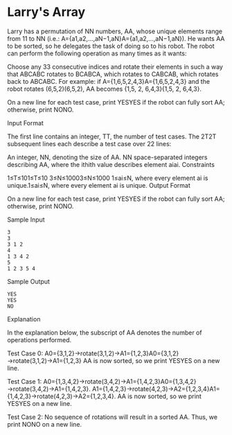 Larry's Array
=============

Larry has a permutation of NN numbers, AA, whose unique elements range from 11 to NN (i.e.: A={a1,a2,…,aN−1,aN}A={a1,a2,…,aN−1,aN}). He wants AA to be sorted, so he delegates the task of doing so to his robot. The robot can perform the following operation as many times as it wants:

Choose any 33 consecutive indices and rotate their elements in such a way that ABCABC rotates to BCABCA, which rotates to CABCAB, which rotates back to ABCABC.
For example: if A={1,6,5,2,4,3}A={1,6,5,2,4,3} and the robot rotates (6,5,2)(6,5,2), AA becomes {1,5, 2, 6,4,3}{1,5, 2, 6,4,3}.

On a new line for each test case, print YESYES if the robot can fully sort AA; otherwise, print NONO.

Input Format

The first line contains an integer, TT, the number of test cases. 
The 2T2T subsequent lines each describe a test case over 22 lines:

An integer, NN, denoting the size of AA.
NN space-separated integers describing AA, where the ithith value describes element aiai.
Constraints

1≤T≤101≤T≤10
3≤N≤10003≤N≤1000
1≤ai≤N, where every element ai is unique.1≤ai≤N, where every element ai is unique.
Output Format

On a new line for each test case, print YESYES if the robot can fully sort AA; otherwise, print NONO.

Sample Input
```
3
3
3 1 2
4
1 3 4 2
5
1 2 3 5 4
```
Sample Output
```
YES
YES
NO
```
Explanation

In the explanation below, the subscript of AA denotes the number of operations performed.

Test Case 0: 
A0={3,1,2}→rotate(3,1,2)→A1={1,2,3}A0={3,1,2}→rotate(3,1,2)→A1={1,2,3} 
AA is now sorted, so we print YESYES on a new line.

Test Case 1: 
A0={1,3,4,2}→rotate(3,4,2)→A1={1,4,2,3}A0={1,3,4,2}→rotate(3,4,2)→A1={1,4,2,3}. 
A1={1,4,2,3}→rotate(4,2,3)→A2={1,2,3,4}A1={1,4,2,3}→rotate(4,2,3)→A2={1,2,3,4}. 
AA is now sorted, so we print YESYES on a new line.

Test Case 2:
No sequence of rotations will result in a sorted AA. Thus, we print NONO on a new line.